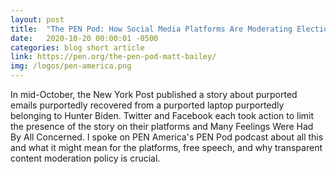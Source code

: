 ```yaml
---
layout: post
title:  "The PEN Pod: How Social Media Platforms Are Moderating Election Disinformation"
date:   2020-10-20 00:00:01 -0500
categories: blog short article
link: https://pen.org/the-pen-pod-matt-bailey/
img: /logos/pen-america.png
---
```

In mid-October, the New York Post published a story about purported emails purportedly recovered from a purported laptop purportedly belonging to Hunter Biden. Twitter and Facebook each took action to limit the presence of the story on their platforms and Many Feelings Were Had By All Concerned. I spoke on PEN America's PEN Pod podcast about all this and what it might mean for the platforms, free speech, and why transparent content moderation policy is crucial.
